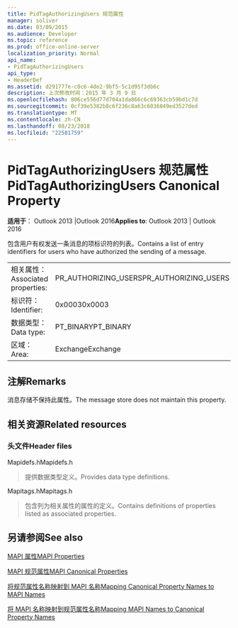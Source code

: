 ```yaml
---
title: PidTagAuthorizingUsers 规范属性
manager: soliver
ms.date: 03/09/2015
ms.audience: Developer
ms.topic: reference
ms.prod: office-online-server
localization_priority: Normal
api_name:
- PidTagAuthorizingUsers
api_type:
- HeaderDef
ms.assetid: d291777e-c0c6-4de2-9bf5-5c1d95f3db6c
description: 上次修改时间：2015 年 3 月 9 日
ms.openlocfilehash: 806ce556d77d704a1da866c6c69363cb59bd1c7d
ms.sourcegitcommit: 0cf39e5382b8c6f236c8a63c6036849ed3527ded
ms.translationtype: MT
ms.contentlocale: zh-CN
ms.lasthandoff: 08/23/2018
ms.locfileid: "22581759"
---
```

# <a name="pidtagauthorizingusers-canonical-property"></a><span data-ttu-id="fe5f4-103">PidTagAuthorizingUsers 规范属性</span><span class="sxs-lookup"><span data-stu-id="fe5f4-103">PidTagAuthorizingUsers Canonical Property</span></span>

  
  
<span data-ttu-id="fe5f4-104">**适用于**： Outlook 2013 |Outlook 2016</span><span class="sxs-lookup"><span data-stu-id="fe5f4-104">**Applies to**: Outlook 2013 | Outlook 2016</span></span> 
  
<span data-ttu-id="fe5f4-105">包含用户有权发送一条消息的项标识符的列表。</span><span class="sxs-lookup"><span data-stu-id="fe5f4-105">Contains a list of entry identifiers for users who have authorized the sending of a message.</span></span>
  
|||
|:-----|:-----|
|<span data-ttu-id="fe5f4-106">相关属性：</span><span class="sxs-lookup"><span data-stu-id="fe5f4-106">Associated properties:</span></span>  <br/> |<span data-ttu-id="fe5f4-107">PR_AUTHORIZING_USERS</span><span class="sxs-lookup"><span data-stu-id="fe5f4-107">PR_AUTHORIZING_USERS</span></span>  <br/> |
|<span data-ttu-id="fe5f4-108">标识符：</span><span class="sxs-lookup"><span data-stu-id="fe5f4-108">Identifier:</span></span>  <br/> |<span data-ttu-id="fe5f4-109">0x0003</span><span class="sxs-lookup"><span data-stu-id="fe5f4-109">0x0003</span></span>  <br/> |
|<span data-ttu-id="fe5f4-110">数据类型：</span><span class="sxs-lookup"><span data-stu-id="fe5f4-110">Data type:</span></span>  <br/> |<span data-ttu-id="fe5f4-111">PT_BINARY</span><span class="sxs-lookup"><span data-stu-id="fe5f4-111">PT_BINARY</span></span>  <br/> |
|<span data-ttu-id="fe5f4-112">区域：</span><span class="sxs-lookup"><span data-stu-id="fe5f4-112">Area:</span></span>  <br/> |<span data-ttu-id="fe5f4-113">Exchange</span><span class="sxs-lookup"><span data-stu-id="fe5f4-113">Exchange</span></span>  <br/> |
   
## <a name="remarks"></a><span data-ttu-id="fe5f4-114">注解</span><span class="sxs-lookup"><span data-stu-id="fe5f4-114">Remarks</span></span>

<span data-ttu-id="fe5f4-115">消息存储不保持此属性。</span><span class="sxs-lookup"><span data-stu-id="fe5f4-115">The message store does not maintain this property.</span></span>
  
## <a name="related-resources"></a><span data-ttu-id="fe5f4-116">相关资源</span><span class="sxs-lookup"><span data-stu-id="fe5f4-116">Related resources</span></span>

### <a name="header-files"></a><span data-ttu-id="fe5f4-117">头文件</span><span class="sxs-lookup"><span data-stu-id="fe5f4-117">Header files</span></span>

<span data-ttu-id="fe5f4-118">Mapidefs.h</span><span class="sxs-lookup"><span data-stu-id="fe5f4-118">Mapidefs.h</span></span>
  
> <span data-ttu-id="fe5f4-119">提供数据类型定义。</span><span class="sxs-lookup"><span data-stu-id="fe5f4-119">Provides data type definitions.</span></span>
    
<span data-ttu-id="fe5f4-120">Mapitags.h</span><span class="sxs-lookup"><span data-stu-id="fe5f4-120">Mapitags.h</span></span>
  
> <span data-ttu-id="fe5f4-121">包含列为相关属性的属性的定义。</span><span class="sxs-lookup"><span data-stu-id="fe5f4-121">Contains definitions of properties listed as associated properties.</span></span>
    
## <a name="see-also"></a><span data-ttu-id="fe5f4-122">另请参阅</span><span class="sxs-lookup"><span data-stu-id="fe5f4-122">See also</span></span>



[<span data-ttu-id="fe5f4-123">MAPI 属性</span><span class="sxs-lookup"><span data-stu-id="fe5f4-123">MAPI Properties</span></span>](mapi-properties.md)
  
[<span data-ttu-id="fe5f4-124">MAPI 规范属性</span><span class="sxs-lookup"><span data-stu-id="fe5f4-124">MAPI Canonical Properties</span></span>](mapi-canonical-properties.md)
  
[<span data-ttu-id="fe5f4-125">将规范属性名称映射到 MAPI 名称</span><span class="sxs-lookup"><span data-stu-id="fe5f4-125">Mapping Canonical Property Names to MAPI Names</span></span>](mapping-canonical-property-names-to-mapi-names.md)
  
[<span data-ttu-id="fe5f4-126">将 MAPI 名称映射到规范属性名称</span><span class="sxs-lookup"><span data-stu-id="fe5f4-126">Mapping MAPI Names to Canonical Property Names</span></span>](mapping-mapi-names-to-canonical-property-names.md)

